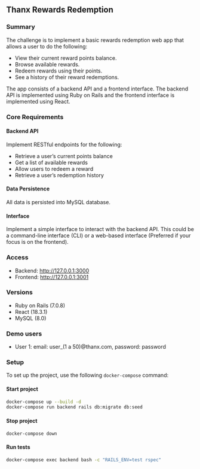 ## Thanx Rewards Redemption

### Summary
The challenge is to implement a basic rewards redemption web app that allows a user to do the following:
- View their current reward points balance.
- Browse available rewards.
- Redeem rewards using their points.
- See a history of their reward redemptions.

The app consists of a backend API and a frontend interface. The backend API is implemented using Ruby on Rails and the frontend interface is implemented using React.
### Core Requirements

#### Backend API
Implement RESTful endpoints for the following:
- Retrieve a user’s current points balance
- Get a list of available rewards
- Allow users to redeem a reward
- Retrieve a user’s redemption history

#### Data Persistence
All data is persisted into MySQL database.

#### Interface
Implement a simple interface to interact with the backend API. This could be a command-line interface (CLI) or a web-based interface (Preferred if your focus is on the frontend).

### Access
- Backend: http://127.0.0.1:3000
- Frontend: http://127.0.0.1:3001

### Versions
- Ruby on Rails (7.0.8)
- React (18.3.1)
- MySQL (8.0)

### Demo users
- User 1: email: user_(1 a 50)@thanx.com, password: password


### Setup

To set up the project, use the following `docker-compose` command:

#### Start project

```bash
docker-compose up --build -d
docker-compose run backend rails db:migrate db:seed
```

#### Stop project

```bash
docker-compose down
```

#### Run tests

```bash
docker-compose exec backend bash -c "RAILS_ENV=test rspec"
```
